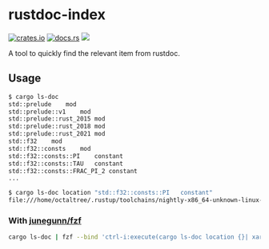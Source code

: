 # rustdoc-index

[![crates.io](https://img.shields.io/crates/v/rustdoc-index)](https://crates.io/crates/rustdoc-index) [![docs.rs](https://docs.rs/rustdoc-index/badge.svg)](https://docs.rs/rustdoc-index/) ![](https://github.com/octaltree/rustdoc-index/workflows/Build/badge.svg)

A tool to quickly find the relevant item from rustdoc.

## Usage
```sh
$ cargo ls-doc
std::prelude	mod
std::prelude::v1	mod
std::prelude::rust_2015	mod
std::prelude::rust_2018	mod
std::prelude::rust_2021	mod
std::f32	mod
std::f32::consts	mod
std::f32::consts::PI	constant
std::f32::consts::TAU	constant
std::f32::consts::FRAC_PI_2	constant
...
```

```sh
$ cargo ls-doc location "std::f32::consts::PI	constant"
file:///home/octaltree/.rustup/toolchains/nightly-x86_64-unknown-linux-gnu/share/doc/rust/html/std/f32/consts/constant.PI.html
```

### With [junegunn/fzf](https://github.com/junegunn/fzf)
```sh
cargo ls-doc | fzf --bind 'ctrl-i:execute(cargo ls-doc location {}| xargs firefox)'
```
